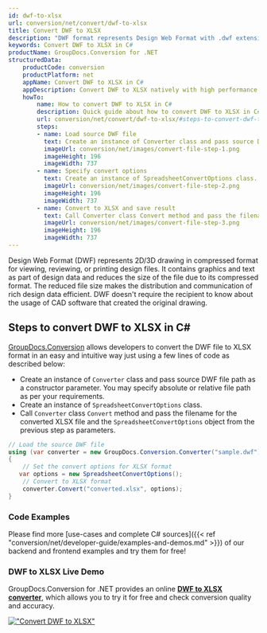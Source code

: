 ```yaml
---
id: dwf-to-xlsx
url: conversion/net/convert/dwf-to-xlsx
title: Convert DWF to XLSX
description: "DWF format represents Design Web Format with .dwf extension. Learn how to convert DWF to XLSX file programmatically in C# language using GroupDocs.Conversion for .NET library."
keywords: Convert DWF to XLSX in C#
productName: GroupDocs.Conversion for .NET
structuredData:
    productCode: conversion
    productPlatform: net
    appName: Convert DWF to XLSX in C#
    appDescription: Convert DWF to XLSX natively with high performance using C# language and server side GroupDocs.Conversion for .NET APIs, without the use of any software like Microsoft or Open Office.
    howTo:
        name: How to convert DWF to XLSX in C# 
        description: Quick guide about how to convert DWF to XLSX in C# with high performance and accuracy.
        url: conversion/net/convert/dwf-to-xlsx/#steps-to-convert-dwf-to-xlsx-in-c
        steps:
        - name: Load source DWF file 
          text: Create an instance of Converter class and pass source DWF file path as a constructor parameter. You may specify absolute or relative file path as per your requirements. 
          imageUrl: conversion/net/images/convert-file-step-1.png
          imageHeight: 196
          imageWidth: 737
        - name: Specify convert options 
          text: Create an instance of SpreadsheetConvertOptions class.
          imageUrl: conversion/net/images/convert-file-step-2.png
          imageHeight: 196
          imageWidth: 737
        - name: Convert to XLSX and save result 
          text: Call Converter class Convert method and pass the filename for the converted HTML file and the SpreadsheetConvertOptions object from the previous step as parameters.
          imageUrl: conversion/net/images/convert-file-step-3.png
          imageHeight: 196
          imageWidth: 737
---
```


Design Web Format (DWF) represents 2D/3D drawing in compressed format for viewing, reviewing, or printing design files. It contains graphics and text as part of design data and reduces the size of the file due to its compressed format. The reduced file size makes the distribution and communication of rich design data efficient. DWF doesn't require the recipient to know about the usage of CAD software that created the original drawing.

## Steps to convert DWF to XLSX in C#

[GroupDocs.Conversion](https://products.groupdocs.com/conversion/net) allows developers to convert the DWF file to XLSX format in an easy and intuitive way just using a few lines of code as described below:

* Create an instance of `Converter` class and pass source DWF file path as a constructor parameter. You may specify absolute or relative file path as per your requirements. 
* Create an instance of `SpreadsheetConvertOptions` class.
* Call `Converter` class `Convert` method and pass the filename for the converted XLSX file and the `SpreadsheetConvertOptions` object from the previous step as parameters.

```csharp
// Load the source DWF file
using (var converter = new GroupDocs.Conversion.Converter("sample.dwf"))
{
    // Set the convert options for XLSX format
   var options = new SpreadsheetConvertOptions();
    // Convert to XLSX format
    converter.Convert("converted.xlsx", options);
}
```

### Code Examples

Please find more [use-cases and complete C# sources]({{< ref "conversion/net/developer-guide/examples-and-demos.md" >}}) of our backend and frontend examples and try them for free!

### DWF to XLSX Live Demo

GroupDocs.Conversion for .NET provides an online [**DWF to XLSX converter**](https://products.groupdocs.app/conversion/dwf-to-xlsx), which allows you to try it for free and check conversion quality and accuracy.

[!["Convert DWF to XLSX"](conversion/net/images/convert-to-xlsx/convert-dwf-to-xlsx.png)](https://products.groupdocs.app/conversion/dwf-to-xlsx)